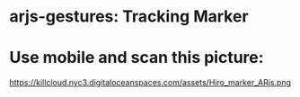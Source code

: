 # arjs-gestures: Tracking Marker
# Use mobile and scan this picture:
https://killcloud.nyc3.digitaloceanspaces.com/assets/Hiro_marker_ARjs.png
